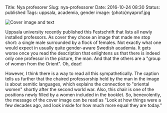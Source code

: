Title: Nya profesorer
Slug: nya-professorer
Date: 2016-10-24 08:30
Status: published
Tags: uppsala, academia, gender
image: {photo}nyaprof.jpg

![Cover image and text]({photo}nyaprof.jpg)

Uppsala university recently published this Festschrift that lists all newly installed professors. As cover they chose 
an image that made me stop short: a single male surrounded by a flock of females. Not exactly what one would
expect in usually quite gender-aware Swedish academia. It gets worse once you read the description
that enlightens us that there is indeed only one professor in the picture, the man. And that the others are a "group
of women from the Orient". Oh, dear!

However, I think there is a way to read all this sympathetically. The caption tells us further that the
chaired professorship held by the man in the image is about semitic languages, which explains the connection to 
"oriental women" shortly after the second world war. Also, this chair is one of the positions newly filled
by a women included in the booklet. So, benevolently, the message of the cover image can be read as "Look
at how things were a few decades ago, and look inside for how much more equal they are today."
